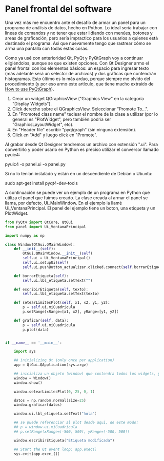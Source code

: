 # Panel frontal del software


Una vez más me encuentro ante el desafío de armar un panel para un programa de
análisis de datos, hecho en Python. Lo ideal sería trabajar con lineas de
comandos y no tener que estar lidiando con menúes, botones y areas de
graficación, pero sería impractico para los usuarios a quienes está destinado el
programa. Así que nuevamente tengo que rastrear cómo se arma una pantalla con
todas estas cosas.

Como ya usé con anterioridad Qt, PyQt y PyQtGraph voy a continuar
eligiéndolos, aunque se que existen opciones. Con Qt Designer armo el
panel frontal con los elementos básicos: un espacio para ingresar texto
(más adelante será un selector de archivos) y dos gráficas que
contendrán histogramas. Esto último es lo más arduo, porque siempre me
olvido del procedimiento (y por eso armo este artículo, que tiene mucho
extraido de [How to use
PyQtGraph](http://www.pyqtgraph.org/documentation/how_to_use.html)).

1.  Crear un widget QGraphicsView ("Graphics View" en la categoría
    "Display Widgets").
2.  Click derecho sobre el QGraphicsView. Seleccionar "Promote To\...".
3.  En "Promoted class name" teclear el nombre de la clase a utilizar
    (por lo general es "PlotWidget", pero también podría ser
    "GraphicsLayoutWidget", etc).
4.  En "Header file" escribir "pyqtgraph" (sin ninguna extensión).
5.  Click en "Add" y luego click en "Promote".

Al grabar desde Qt Designer tendremos un archivo con extensión \".ui\".
Para convertirlo y poder usarlo en Python es preciso utilizar el
conversor llamado pyuic4:

pyuic4 -x panel.ui -o panel.py

Si no lo tenían instalado y están en un descendiente de Debian o Ubuntu:

sudo apt-get install pyqt4-dev-tools

A continuación se puede ver un ejemplo de un programa en Python que
utiliza el panel que fuimos creado. La clase creada al armar el panel se
llama, por defecto, Ui_MainWindow. En el ejemplo la llamé
Ui_VentanaPrincipal. El panel del ejemplo tiene un boton, una etiqueta y
un PlotWidget.

``` python
from PyQt4 import QtCore, QtGui
from panel import Ui_VentanaPrincipal

import numpy as np

class Window(QtGui.QMainWindow):
    def __init__(self):
        QtGui.QMainWindow.__init__(self)
        self.ui = Ui_VentanaPrincipal()
        self.ui.setupUi(self)
        self.ui.pushButton_actualizar.clicked.connect(self.borrarEtiqueta)

    def borrarEtiqueta(self):
        self.ui.lbl_etiqueta.setText("")

    def escribirEtiqueta(self, texto):
        self.ui.lbl_etiqueta.setText(texto)

    def setearLimitesPlot(self, x1, x2, y1, y2):
        p = self.ui.miCuadricula
        p.setRange(xRange=[x1, x2], yRange=[y1, y2])

    def graficar(self, data):
        p = self.ui.miCuadricula
        p.plot(data)


if __name__ == '__main__':

    import sys

    ## initializing Qt (only once per application)
    app = QtGui.QApplication(sys.argv)

    ## inicializa un objeto (window) que contendra todos los widgets, y lo muestra 
    window = Window()
    window.show()

    window.setearLimitesPlot(0, 25, 0, 1)

    datos = np.random.normal(size=25)
    window.graficar(datos)

    window.ui.lbl_etiqueta.setText("hola")

    ## se puede referenciar al plot desde aqui, de este modo:
    ## p = window.ui.miCuadricula
    ## p.setRange(xRange=[-500, 500], yRange=[-500, 500])

    window.escribirEtiqueta("Etiqueta modificada")

    ## Start the Qt event loop: app.exec()
    sys.exit(app.exec_())
```

